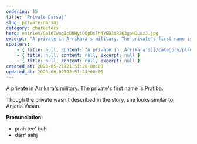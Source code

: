 ```yaml
---
ordering: 15
title: 'Private Darsaj'
slug: private-darsaj
category: characters
hero: entries/Ga16IwogIoDNHyiQQpDsTh4YGD3iR2K3goNDLszJ.jpg
excerpt: "A private in Arrikara's military. The private's first name is Pratiba.\nThough the private wasn't des..."
spoilers:
    - { title: null, content: "A private in [Arrikara's](/category/planets-cities/arrikara) military. She accosts the [Vinillense](/category/spaceships/vinillense) near an [OREF](/category/tech-futurism/oref) point, along with [Sergeant Miward](/category/characters/sergeant-miward). The private's first name is Pratiba.\r\n\r\nThough the private wasn't described in the story, she looks similar to Anjana Vasan.\r\n\r\n**Pronunciation:**\r\n- prah tee’ buh\r\n- darr’ sahj", excerpt: "A private in Arrikara's military. She accosts the Vinillense near an OREF point, along with Sergeant..." }
    - { title: null, content: null, excerpt: null }
    - { title: null, content: null, excerpt: null }
created_at: 2023-05-21T21:51:20+00:00
updated_at: 2023-06-02T02:51:24+00:00
---
```

A private in [Arrikara's](/category/planets-cities/arrikara) military. The private's first name is Pratiba.

Though the private wasn't described in the story, she looks similar to Anjana Vasan.

**Pronunciation:**
- prah tee’ buh
- darr’ sahj